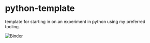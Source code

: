 # python-template
template for starting in on an experiment in python using my preferred tooling.

[![Binder](https://mybinder.org/badge_logo.svg)](https://mybinder.org/v2/gh/7yl4r/7ython-project-template/HEAD)
